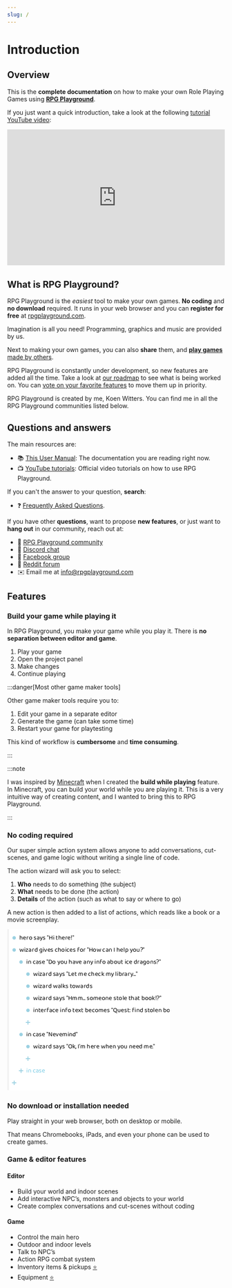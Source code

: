 ```yaml
---
slug: /
---
```


# Introduction

## Overview

This is the **complete documentation** on how to make your own Role Playing Games using [**RPG Playground**](https://rpgplayground.com).

If you just want a quick introduction, take a look at the following [tutorial YouTube video](https://www.youtube.com/watch?v=D54SjyJAxjs):

<iframe width="100%" height="315" src="https://www.youtube.com/embed/D54SjyJAxjs?si=4jm1QdjVRMaZF14T" title="YouTube video player" frameborder="0" allow="accelerometer; autoplay; clipboard-write; encrypted-media; gyroscope; picture-in-picture; web-share" referrerpolicy="strict-origin-when-cross-origin" allowfullscreen></iframe>


## What is RPG Playground?

RPG Playground is the *easiest* tool to make your own games. **No coding** and **no download** required. It runs in your web browser and you can **register for free** at [rpgplayground.com](https://rpgplayground.com).

Imagination is all you need! Programming, graphics and music are provided by us.

Next to making your own games, you can also **share** them, and [**play games** made by others](https://rpgplayground.com/play/).

RPG Playground is constantly under development, so new features are added all the time. Take a look at [our roadmap](https://trello.com/c/OqfFeR7L) to see what is being worked on. You can [vote on your favorite features](https://trello.com/c/OqfFeR7L) to move them up in priority.

RPG Playground is created by me, Koen Witters. You can find me in all the RPG Playground communities listed below. 

## Questions and answers

The main resources are:

- 📚 [This User Manual](index.md): The documentation you are reading right now.
- 📺 [YouTube tutorials](https://www.youtube.com/playlist?list=PLhbqFRp1-ByeaMsTbqk1Y2awd0S3zGeHQ): Official video tutorials on how to use RPG Playground.

If you can't the answer to your question, **search**:

- ❓ [Frequently Asked Questions](https://rpgplayground.com/faqs/).

If you have other **questions**, want to propose **new features**, or just want to **hang out** in our community, reach out at:

- 📰 [RPG Playground community](https://rpgplayground.com/activity/)
- 💬 [Discord chat](https://discord.gg/tyHjdt3)
- 📘 [Facebook group](https://www.facebook.com/groups/rpgplayground)
- 📣 [Reddit forum](https://www.reddit.com/r/rpgplayground/)
- ✉️ Email me at [info@rpgplayground.com](mailto:info@rpgplayground.com)


## Features

### Build your game while playing it

In RPG Playground, you make your game while you play it. There is **no separation between editor and game**.

1. Play your game
2. Open the project panel
3. Make changes
4. Continue playing

:::danger[Most other game maker tools]

Other game maker tools require you to:

1. Edit your game in a separate editor
2. Generate the game (can take some time)
3. Restart your game for playtesting

This kind of workflow is **cumbersome** and **time consuming**.

:::


:::note

I was inspired by [Minecraft](https://www.minecraft.net/) when I created the **build while playing** feature. In Minecraft, you can build your world while you are playing it. This is a very intuitive way of creating content, and I wanted to bring this to RPG Playground.

:::

### No coding required

Our super simple action system allows anyone to add conversations, cut-scenes, and game logic without writing a single line of code.

The action wizard will ask you to select:

1. **Who** needs to do something (the subject)
2. **What** needs to be done (the action)
3. **Details** of the action (such as what to say or where to go)

A new action is then added to a list of actions, which reads like a book or a movie screenplay.

![](./img/actions_example.png)

### No download or installation needed

Play straight in your web browser, both on desktop or mobile.

That means Chromebooks, iPads, and even your phone can be used to create games.


### Game & editor features

#### Editor

- Build your world and indoor scenes
- Add interactive NPC’s, monsters and objects to your world
- Create complex conversations and cut-scenes without coding

#### Game

- Control the main hero
- Outdoor and indoor levels
- Talk to NPC’s
- Action RPG combat system
- Inventory items & pickups [⭐](premium)
- Equipment [⭐](premium)

